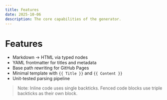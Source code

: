 ```yaml
---
title: Features
date: 2025-10-06
description: The core capabilities of the generator.
---
```


# Features

- Markdown → HTML via typed nodes
- YAML frontmatter for titles and metadata
- Base path rewriting for GitHub Pages
- Minimal template with `{{ Title }}` and `{{ Content }}`
- Unit-tested parsing pipeline

> Note: Inline code uses single backticks. Fenced code blocks use triple backticks as their own block.


